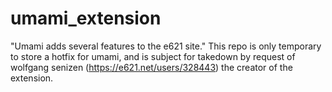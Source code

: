 # umami_extension
"Umami adds several features to the e621 site." This repo is only temporary to store a hotfix for umami, and is subject for takedown by request of wolfgang senizen (https://e621.net/users/328443) the creator of the extension.
